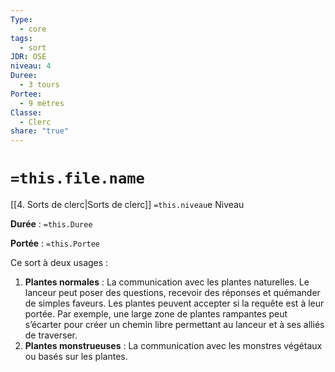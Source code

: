 ```yaml
---
Type:
  - core
tags:
  - sort
JDR: OSE
niveau: 4
Duree:
  - 3 tours
Portee:
  - 9 mètres
Classe:
  - Clerc
share: "true"
---
```

# `=this.file.name`  

[[4. Sorts de clerc|Sorts de clerc]] `=this.niveau`e Niveau

**Durée** : `=this.Duree` 

**Portée** : `=this.Portee`

Ce sort à deux usages :

1. **Plantes normales** : La communication avec les plantes naturelles. Le lanceur peut poser des questions, recevoir des réponses et quémander de simples faveurs. Les plantes peuvent accepter si la requête est à leur portée. Par exemple, une large zone de plantes rampantes peut s’écarter pour créer un chemin libre permettant au lanceur et à ses alliés de traverser.
2. **Plantes monstrueuses** : La communication avec les monstres végétaux ou basés sur les plantes.